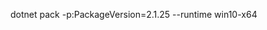dotnet pack -p:PackageVersion=2.1.25
--runtime win10-x64

<!--  -p:NuspecFile=~/projects/app1/project.nuspec -p:NuspecBasePath=~/projects/app1/nuget -->

